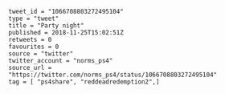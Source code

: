 ```
tweet_id = "1066708803272495104"
type = "tweet"
title = "Party night"
published = 2018-11-25T15:02:51Z
retweets = 0
favourites = 0
source = "twitter"
twitter_account = "norms_ps4"
source_url = "https://twitter.com/norms_ps4/status/1066708803272495104"
tag = [ "ps4share", "reddeadredemption2",]
```

<p class='image'><img src='http://mnf.m17s.net/2018/11/25/Ds22AG1XoAAwfNz.jpg' alt=''></p>

